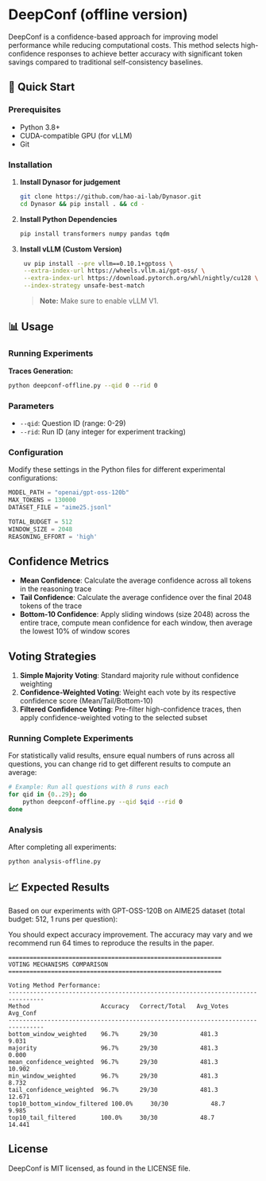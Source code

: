 # DeepConf (offline version)

DeepConf is a confidence-based approach for improving model performance while reducing computational costs. This method selects high-confidence responses to achieve better accuracy with significant token savings compared to traditional self-consistency baselines.

## 🚀 Quick Start

### Prerequisites

- Python 3.8+
- CUDA-compatible GPU (for vLLM)
- Git

### Installation

1. **Install Dynasor for judgement**
   ```bash
   git clone https://github.com/hao-ai-lab/Dynasor.git
   cd Dynasor && pip install . && cd -
   ```

2. **Install Python Dependencies**
   ```bash
   pip install transformers numpy pandas tqdm
   ```

3. **Install vLLM (Custom Version)**
   ```bash
    uv pip install --pre vllm==0.10.1+gptoss \
    --extra-index-url https://wheels.vllm.ai/gpt-oss/ \
    --extra-index-url https://download.pytorch.org/whl/nightly/cu128 \
    --index-strategy unsafe-best-match
   ```
   
   > **Note:** Make sure to enable vLLM V1.

## 📊 Usage

### Running Experiments

**Traces Generation:**
```bash
python deepconf-offline.py --qid 0 --rid 0
```

### Parameters

- `--qid`: Question ID (range: 0-29)
- `--rid`: Run ID (any integer for experiment tracking)

### Configuration

Modify these settings in the Python files for different experimental configurations:

```python
MODEL_PATH = "openai/gpt-oss-120b"
MAX_TOKENS = 130000
DATASET_FILE = "aime25.jsonl"

TOTAL_BUDGET = 512
WINDOW_SIZE = 2048
REASONING_EFFORT = 'high'
```
## Confidence Metrics

- **Mean Confidence**: Calculate the average confidence across all tokens in the reasoning trace
- **Tail Confidence**: Calculate the average confidence over the final 2048 tokens of the trace  
- **Bottom-10 Confidence**: Apply sliding windows (size 2048) across the entire trace, compute mean confidence for each window, then average the lowest 10% of window scores

## Voting Strategies

1. **Simple Majority Voting**: Standard majority rule without confidence weighting
2. **Confidence-Weighted Voting**: Weight each vote by its respective confidence score (Mean/Tail/Bottom-10)
3. **Filtered Confidence Voting**: Pre-filter high-confidence traces, then apply confidence-weighted voting to the selected subset

### Running Complete Experiments

For statistically valid results, ensure equal numbers of runs across all questions, you can change rid to get different results to compute an average:

```bash
# Example: Run all questions with 8 runs each
for qid in {0..29}; do
    python deepconf-offline.py --qid $qid --rid 0
done
```

### Analysis

After completing all experiments:
```bash
python analysis-offline.py
```

## 📈 Expected Results

Based on our experiments with GPT-OSS-120B on AIME25 dataset (total budget: 512, 1 runs per question):

You should expect accuracy improvement. The accuracy may vary and we recommend run 64 times to reproduce the results in the paper.

```
============================================================
VOTING MECHANISMS COMPARISON
============================================================

Voting Method Performance:
--------------------------------------------------------------------------------
Method                    Accuracy   Correct/Total   Avg_Votes    Avg_Conf  
--------------------------------------------------------------------------------
bottom_window_weighted    96.7%      29/30            481.3        9.031     
majority                  96.7%      29/30            481.3        0.000     
mean_confidence_weighted  96.7%      29/30            481.3        10.902    
min_window_weighted       96.7%      29/30            481.3        8.732     
tail_confidence_weighted  96.7%      29/30            481.3        12.671    
top10_bottom_window_filtered 100.0%     30/30            48.7         9.985     
top10_tail_filtered       100.0%     30/30            48.7         14.441    
```

## License
DeepConf is MIT licensed, as found in the LICENSE file.